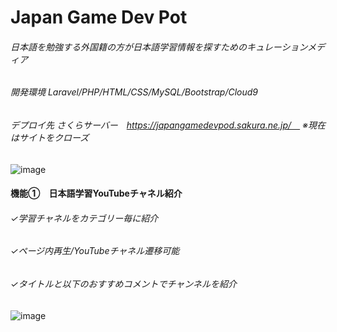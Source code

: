 # Japan Game Dev Pot
###### 日本語を勉強する外国籍の方が日本語学習情報を探すためのキュレーションメディア
###### 開発環境 Laravel/PHP/HTML/CSS/MySQL/Bootstrap/Cloud9
###### デプロイ先  さくらサーバー　https://japangamedevpod.sakura.ne.jp/　 ※現在はサイトをクローズ

![image](https://user-images.githubusercontent.com/54490421/194886719-bdb19f0a-60a4-4638-95e6-94da36a4ba2b.png)

#### 機能①　日本語学習YouTubeチャネル紹介
###### ✓学習チャネルをカテゴリー毎に紹介
###### ✓ページ内再生/YouTubeチャネル遷移可能
###### ✓タイトルと以下のおすすめコメントでチャンネルを紹介
![image](https://user-images.githubusercontent.com/54490421/194889609-c065b643-bc53-4630-a62b-d7192f579eb3.png)


